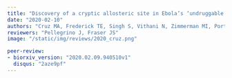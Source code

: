 ```yaml
---
title: "Discovery of a cryptic allosteric site in Ebola’s ‘undruggable’ VP35 protein using simulations and experiments"
date: "2020-02-10"
authors: "Cruz MA, Frederick TE, Singh S, Vithani N, Zimmerman MI, Porter JR, Moeder KE, Amarasinghe GK, Bowman GR"
reviewers: "Pellegrino J, Fraser JS"
image: "/static/img/reviews/2020_cruz.png"

peer-review:
- biorxiv_version: "2020.02.09.940510v1"
  disqus: "2aze9pf"
---
```


